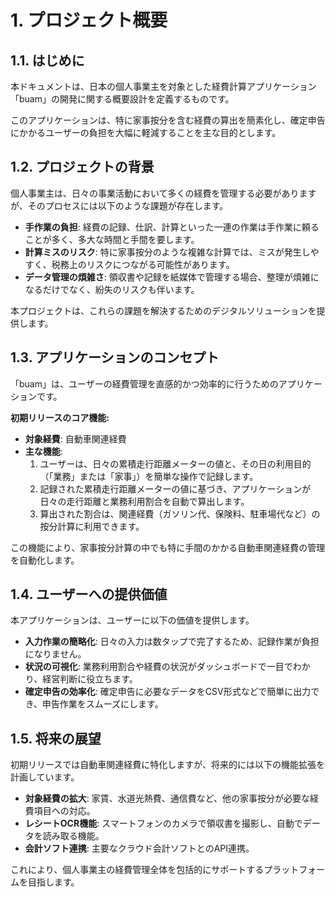# 1. プロジェクト概要

## 1.1. はじめに

本ドキュメントは、日本の個人事業主を対象とした経費計算アプリケーション「buam」の開発に関する概要設計を定義するものです。

このアプリケーションは、特に家事按分を含む経費の算出を簡素化し、確定申告にかかるユーザーの負担を大幅に軽減することを主な目的とします。

## 1.2. プロジェクトの背景

個人事業主は、日々の事業活動において多くの経費を管理する必要がありますが、そのプロセスには以下のような課題が存在します。

- **手作業の負担**: 経費の記録、仕訳、計算といった一連の作業は手作業に頼ることが多く、多大な時間と手間を要します。
- **計算ミスのリスク**: 特に家事按分のような複雑な計算では、ミスが発生しやすく、税務上のリスクにつながる可能性があります。
- **データ管理の煩雑さ**: 領収書や記録を紙媒体で管理する場合、整理が煩雑になるだけでなく、紛失のリスクも伴います。

本プロジェクトは、これらの課題を解決するためのデジタルソリューションを提供します。

## 1.3. アプリケーションのコンセプト

「buam」は、ユーザーの経費管理を直感的かつ効率的に行うためのアプリケーションです。

**初期リリースのコア機能:**

- **対象経費**: 自動車関連経費
- **主な機能**:
    1.  ユーザーは、日々の累積走行距離メーターの値と、その日の利用目的（「業務」または「家事」）を簡単な操作で記録します。
    2.  記録された累積走行距離メーターの値に基づき、アプリケーションが日々の走行距離と業務利用割合を自動で算出します。
    3.  算出された割合は、関連経費（ガソリン代、保険料、駐車場代など）の按分計算に利用できます。

この機能により、家事按分計算の中でも特に手間のかかる自動車関連経費の管理を自動化します。

## 1.4. ユーザーへの提供価値

本アプリケーションは、ユーザーに以下の価値を提供します。

- **入力作業の簡略化**: 日々の入力は数タップで完了するため、記録作業が負担になりません。
- **状況の可視化**: 業務利用割合や経費の状況がダッシュボードで一目でわかり、経営判断に役立ちます。
- **確定申告の効率化**: 確定申告に必要なデータをCSV形式などで簡単に出力でき、申告作業をスムーズにします。

## 1.5. 将来の展望

初期リリースでは自動車関連経費に特化しますが、将来的には以下の機能拡張を計画しています。

- **対象経費の拡大**: 家賃、水道光熱費、通信費など、他の家事按分が必要な経費項目への対応。
- **レシートOCR機能**: スマートフォンのカメラで領収書を撮影し、自動でデータを読み取る機能。
- **会計ソフト連携**: 主要なクラウド会計ソフトとのAPI連携。

これにより、個人事業主の経費管理全体を包括的にサポートするプラットフォームを目指します。
